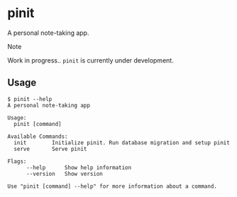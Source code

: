 # pinit
A personal note-taking app.

> [!Note]
> Work in progress.. `pinit` is currently under development.

## Usage
```console
$ pinit --help
A personal note-taking app

Usage:
  pinit [command]

Available Commands:
  init        Initialize pinit. Run database migration and setup pinit
  serve       Serve pinit

Flags:
      --help      Show help information
      --version   Show version

Use "pinit [command] --help" for more information about a command.
```
